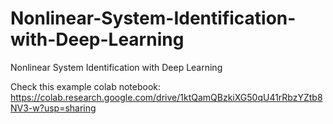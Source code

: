 # Nonlinear-System-Identification-with-Deep-Learning
Nonlinear System Identification with Deep Learning

Check this example colab notebook: https://colab.research.google.com/drive/1ktQamQBzkiXG50qU41rRbzYZtb8NV3-w?usp=sharing
